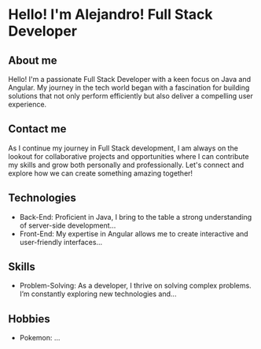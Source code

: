 # Hello! I'm Alejandro! Full Stack Developer

## About me
Hello! I'm a passionate Full Stack Developer with a keen focus on Java and Angular. My journey in the tech world began with a fascination for building solutions that not only perform efficiently but also deliver a compelling user experience.

## Contact me
As I continue my journey in Full Stack development, I am always on the lookout for collaborative projects and opportunities where I can contribute my skills and grow both personally and professionally. Let's connect and explore how we can create something amazing together!

## Technologies
- Back-End: Proficient in Java, I bring to the table a strong understanding of server-side development...
- Front-End: My expertise in Angular allows me to create interactive and user-friendly interfaces...

## Skills
- Problem-Solving: As a developer, I thrive on solving complex problems. I’m constantly exploring new technologies and...

## Hobbies
- Pokemon: ...